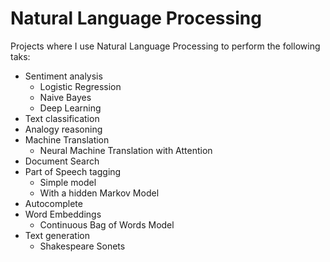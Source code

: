# Natural Language Processing
Projects where I use Natural Language Processing to perform the following taks:
* Sentiment analysis
  * Logistic Regression
  * Naive Bayes
  * Deep Learning   
* Text classification
* Analogy reasoning
* Machine Translation
  * Neural Machine Translation with Attention 
* Document Search
* Part of Speech tagging
  * Simple model   
  * With a hidden Markov Model 
* Autocomplete
* Word Embeddings
  * Continuous Bag of Words Model
* Text generation
  * Shakespeare Sonets  
